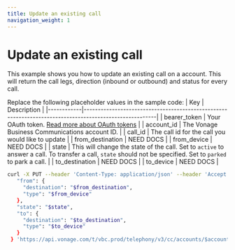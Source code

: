 ```yaml
---
title: Update an existing call
navigation_weight: 1
---
```


# Update an existing call

This example shows you how to update an existing call on a account. This will return the call legs, direction (inbound or outbound) and status for every call.

Replace the following placeholder values in the sample code:
| Key        | Description                                                                                            |
|------------|--------------------------------------------------------------------------------------------------------|
| bearer_token | Your OAuth token. [Read more about OAuth tokens](https://developer.nexmo.com/vonage-business-cloud/vbc-apis/getting-started/authentication) |
| account_id | The Vonage Business Communications account ID. |
| call_id | The call id for the call you would like to update |
| from_destination | NEED DOCS |
| from_device | NEED DOCS |
| state | This will change the state of the call. Set to `active` to answer a  call. To transfer a call, `state` should not be specified. Set to `parked` to park a call. |
| to_destination | NEED DOCS |
| to_device | NEED DOCS |

``` bash
curl -X PUT --header 'Content-Type: application/json' --header 'Accept: application/json' -d {
   "from": {
     "destination": "$from_destination",
     "type": "$from_device"
   },
   "state": "$state",
   "to": {
     "destination": "$to_destination",
     "type": "$to_device"
   } 
 } 'https://api.vonage.com/t/vbc.prod/telephony/v3/cc/accounts/$account_id/calls/$call_id'
```
